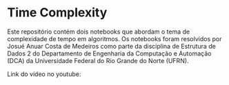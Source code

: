 # Time Complexity

Este repositório contém dois notebooks que abordam o tema de complexidade de tempo em algoritmos. Os notebooks foram resolvidos por Josué Anuar Costa de Medeiros como parte da disciplina de Estrutura de Dados 2 do Departamento de Engenharia da Computação e Automação (DCA) da Universidade Federal do Rio Grande do Norte (UFRN).

Link do vídeo no youtube: 
